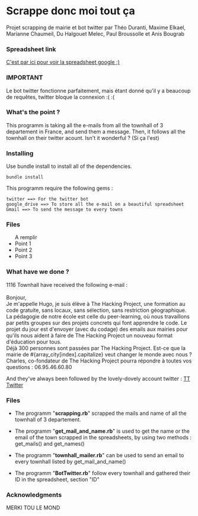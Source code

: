 # Scrappe donc moi tout ça

Projet scrapping de mairie et bot twitter par Théo Duranti, Maxime Elkael, Marianne Chaumeil, Du Halgouet Melec, Paul Broussolle et Anis Bougrab

### Spreadsheet link
<a href="https://docs.google.com/spreadsheets/d/1N7--OE8i6xGaAO2AA8cxe9Ry1xm2GSdGULdlyJL7-iE/edit?usp=sharing"> C'est par ici pour voir la spreadsheet google ;) </a>

### IMPORTANT

Le bot twitter fonctionne parfaitement, mais étant donné qu'il y a beaucoup de requêtes, twitter bloque la connexion :( :(

### What's the point ?

This programm is taking all the e-mails from all the townhall of 3 departement in France, and send them a message. Then, it follows all the townhall on their twitter acount. Isn't it wonderful ? (Si ça l'est)

### Installing

Use bundle install to install all of the dependencies.
```
bundle install

```
This programm require the following gems :
```
twitter ==> For the twitter bot
google_drive ==> To store all the e-mail on a beautiful spreadsheet
Gmail ==> To send the message to every towns
```

### Files

<ul> A remplir
  <li> Point 1
  <li> Point 2
  <li> Point 3
</ul>


### What have we done ?

1116 Townhall have received the following e-mail : <br>
<br>
Bonjour, <br>
Je m'appelle Hugo, je suis élève à The Hacking Project, une formation au code gratuite, sans locaux, sans sélection, sans restriction géographique. La pédagogie de notre école est celle du peer-learning, où nous travaillons par petits groupes sur des projets concrets qui font apprendre le code. Le projet du jour est d'envoyer (avec du codage) des emails aux mairies pour qu'ils nous aident à faire de The Hacking Project un nouveau format d'éducation pour tous.<br>
Déjà 300 personnes sont passées par The Hacking Project. Est-ce que la mairie de #{array_city[index].capitalize} veut changer le monde avec nous ?<br>
Charles, co-fondateur de The Hacking Project pourra répondre à toutes vos questions : 06.95.46.60.80 <br>

And they've always been followed by the lovely-dovely account twitter : <a href="https://twitter.com/Tt_thp">TT Twitter</a> <br>

### Files
- The programm "<b>scrapping.rb</b>" scrapped the mails and name of all the townhall of 3 departement.

- The programm "<b>get_mail_and_name.rb</b>" is used to get the name or the email of the town scrapped in the spreadsheets, by using two methods : get_mails() and get_names()

- The programm "<b>townhall_mailer.rb</b>" can be used to send an email to every townhall listed by get_mail_and_name()

- The programm "<b>BotTwitter.rb</b>" follow every townhall and gathered their ID in the spreadsheet, section "ID"

### Acknowledgments

MERKI TOU LE MOND
